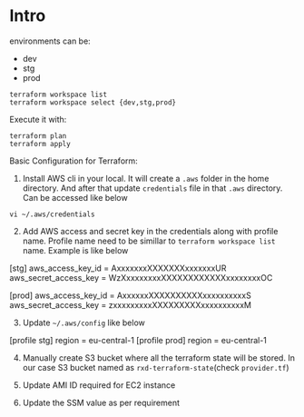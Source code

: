 
# Intro

environments can be:
- dev
- stg
- prod

```
terraform workspace list
terraform workspace select {dev,stg,prod}
```

Execute it with:

```
terraform plan
terraform apply
```

Basic Configuration for Terraform:

1. Install AWS cli in your local. It will create a `.aws` folder in the home directory. And after that update `credentials` file in that `.aws` directory. Can be accessed like below
```
vi ~/.aws/credentials
 ```  

2. Add AWS access and secret key in the credentials along with profile name. Profile name need to be simillar to `terraform workspace list` name. Example is like below

[stg]
aws_access_key_id = AxxxxxxxXXXXXXXxxxxxxxUR
aws_secret_access_key = WzXxxxxxxxxXXXXXXXXXXXXxxxxxxxxOC

[prod]
aws_access_key_id = AxxxxxxXXXXXXXXXXxxxxxxxxxxS
aws_secret_access_key = zxxxxxxxxxXXXXXXXXXxxxxxxxxxxM

3. Update `~/.aws/config` like below 

[profile stg]
region = eu-central-1
[profile prod]
region = eu-central-1

4. Manually create S3 bucket where all the terraform state will be stored. In our case S3 bucket named as `rxd-terraform-state`(check `provider.tf`)

5. Update AMI ID required for EC2 instance
6. Update the SSM value as per requirement 